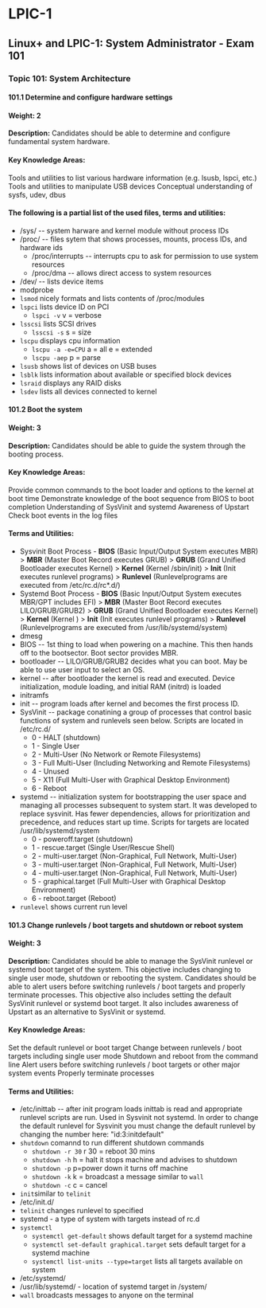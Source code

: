 # LPIC-1
## Linux+ and LPIC-1: System Administrator - Exam 101
### Topic 101: System Architecture

#### 101.1 Determine and configure hardware settings

#### Weight: 2

**Description:** Candidates should be able to determine and configure fundamental system hardware.

#### Key Knowledge Areas:

Tools and utilities to list various hardware information (e.g. lsusb, lspci, etc.)
Tools and utilities to manipulate USB devices
Conceptual understanding of sysfs, udev, dbus
#### The following is a partial list of the used files, terms and utilities:

* /sys/ -- system harware and kernel module without process IDs
* /proc/ -- files sytem that shows processes, mounts, process IDs, and hardware ids
     - /proc/interrupts -- interrupts cpu to ask for permission to use system resources
     - /proc/dma -- allows direct access to system resources
* /dev/ -- lists device items
* modprobe
* `lsmod` nicely formats and lists contents of /proc/modules
* `lspci` lists device ID on PCI
     - `lspci -v` v = verbose
* `lsscsi` lists SCSI drives
     - `lsscsi -s` s = size
* `lscpu` displays cpu information
     - `lscpu -a -e=CPU` a = all e = extended
     - `lscpu -aep` p = parse
* `lsusb` shows list of devices on USB buses
* `lsblk` lists information about available or specified block devices
* `lsraid` displays any RAID disks
* `lsdev` lists all devices connected to kernel
 

#### 101.2 Boot the system

#### Weight: 3

**Description:** Candidates should be able to guide the system through the booting process.

#### Key Knowledge Areas:

Provide common commands to the boot loader and options to the kernel at boot time
Demonstrate knowledge of the boot sequence from BIOS to boot completion
Understanding of SysVinit and systemd
Awareness of Upstart
Check boot events in the log files
#### Terms and Utilities:

* Sysvinit Boot Process - **BIOS** (Basic Input/Output System executes MBR) > **MBR** (Master Boot Record executes GRUB) > **GRUB** (Grand Unified Bootloader executes Kernel) > **Kernel** (Kernel /sbin/init) > **Init** (Init executes runlevel programs) > **Runlevel** (Runlevelprograms are executed from /etc/rc.d/rc*.d/)
* Systemd Boot Process - **BIOS** (Basic Input/Output System executes MBR/GPT includes EFI) > **MBR** (Master Boot Record executes LILO/GRUB/GRUB2) > **GRUB** (Grand Unified Bootloader executes Kernel) > **Kernel** (Kernel ) > **Init** (Init executes runlevel programs) > **Runlevel** (Runlevelprograms are executed from /usr/lib/systemd/system)
* dmesg
* BIOS -- 1st thing to load when powering on a machine. This then hands off to the bootsector. Boot sector provides MBR.
* bootloader -- LILO/GRUB/GRUB2 decides what you can boot. May be able to use user input to select an OS.
* kernel -- after bootloader the kernel is read and executed. Device initialization, module loading, and initial RAM (initrd) is loaded
* initramfs
* init -- program loads after kernel and becomes the first process ID.
* SysVinit -- package conatining a group of processes that control basic functions of system and runlevels seen below. Scripts are located in /etc/rc.d/
     - 0 - HALT (shutdown)
     - 1 - Single User
     - 2 - Multi-User (No Network or Remote Filesystems)
     - 3 - Full Multi-User (Including Networking and Remote Filesystems)
     - 4 - Unused
     - 5 - X11 (Full Multi-User with Graphical Desktop Environment)
     - 6 - Reboot
* systemd -- initialization system for bootstrapping the user space and managing all processes subsequent to system start. It was developed to replace sysvinit. Has fewer dependencies, allows for prioritization and precedence, and reduces start up time. Scripts for targets are located /usr/lib/systemd/system
     - 0 - poweroff.target (shutdown)
     - 1 - rescue.target (Single User/Rescue Shell)
     - 2 - multi-user.target (Non-Graphical, Full Network, Multi-User)
     - 3 - multi-user.target (Non-Graphical, Full Network, Multi-User)
     - 4 - multi-user.target (Non-Graphical, Full Network, Multi-User)
     - 5 - graphical.target (Full Multi-User with Graphical Desktop Environment)
     - 6 - reboot.target (Reboot)
* `runlevel` shows current run level

#### 101.3 Change runlevels / boot targets and shutdown or reboot system

#### Weight: 3

**Description:** Candidates should be able to manage the SysVinit runlevel or systemd boot target of the system. This objective includes changing to single user mode, shutdown or rebooting the system. Candidates should be able to alert users before switching runlevels / boot targets and properly terminate processes. This objective also includes setting the default SysVinit runlevel or systemd boot target. It also includes awareness of Upstart as an alternative to SysVinit or systemd.

#### Key Knowledge Areas:

Set the default runlevel or boot target
Change between runlevels / boot targets including single user mode
Shutdown and reboot from the command line
Alert users before switching runlevels / boot targets or other major system events
Properly terminate processes
#### Terms and Utilities:

* /etc/inittab -- after init program loads inittab is read and appropriate runlevel scripts are run. Used in Sysvinit not systemd. In order to change the default runlevel for Sysvinit you must change the default runlevel by changing the number here: "id:3:initdefault"
* `shutdown` comannd to run different shutdown commands
     - `shutdown -r 30` r 30 = reboot 30 mins
     - `shutdown -h` h = halt it stops machine and advises to shutdown 
     - `shutdown -p` p=power down it turns off machine
     - `shutdown -k` k = broadcast a message similar to `wall`
     - `shutdown -c` c = cancel
* `init`similar to `telinit`
* /etc/init.d/
* `telinit` changes runlevel to specified
* systemd - a type of system with targets instead of rc.d
* `systemctl`
     - `systemctl get-default` shows default target for a systemd machine
     - `systemctl set-default graphical.target` sets default target for a systemd machine
     - `systemctl list-units --type=target` lists all targets available on system
* /etc/systemd/
* /usr/lib/systemd/ - location of systemd target in /system/
* `wall` broadcasts messages to anyone on the terminal
